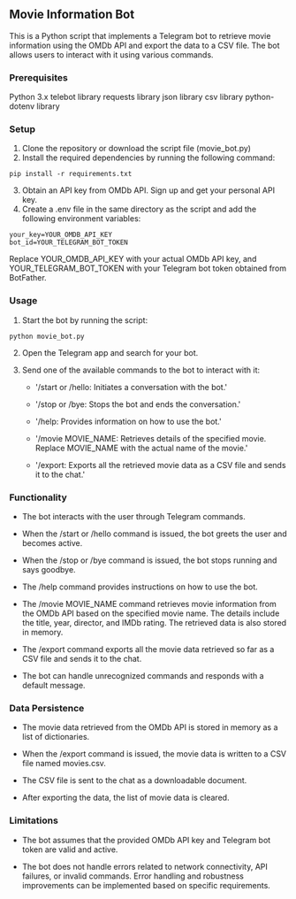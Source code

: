 <h2>Movie Information Bot</h2>
This is a Python script that implements a Telegram bot to retrieve movie information using the OMDb API and export the data to a CSV file. The bot allows users to interact with it using various commands.

<h3>Prerequisites</h3>
Python 3.x
telebot library
requests library
json library
csv library
python-dotenv library

<h3>Setup</h3>

1. Clone the repository or download the script file (movie_bot.py)
2. Install the required dependencies by running the following command:

``` 
pip install -r requirements.txt
```

3. Obtain an API key from OMDb API. Sign up and get your personal API key.
4. Create a .env file in the same directory as the script and add the following environment variables:

```
your_key=YOUR_OMDB_API_KEY
bot_id=YOUR_TELEGRAM_BOT_TOKEN
```
Replace YOUR_OMDB_API_KEY with your actual OMDb API key, and YOUR_TELEGRAM_BOT_TOKEN with your Telegram bot token obtained from BotFather.

<h3>Usage</h3>

1. Start the bot by running the script:

```
python movie_bot.py
```

2. Open the Telegram app and search for your bot.
3. Send one of the available commands to the bot to interact with it:

   - '/start or /hello: Initiates a conversation with the bot.'
   
   - '/stop or /bye: Stops the bot and ends the conversation.'
   
   - '/help: Provides information on how to use the bot.'
   
   - '/movie MOVIE_NAME: Retrieves details of the specified movie. Replace MOVIE_NAME with the actual name of the movie.'
   
   - '/export: Exports all the retrieved movie data as a CSV file and sends it to the chat.'

<h3>Functionality</h3>

   - The bot interacts with the user through Telegram commands.
    
   - When the /start or /hello command is issued, the bot greets the user and becomes active.
   
   - When the /stop or /bye command is issued, the bot stops running and says goodbye.
    
   - The /help command provides instructions on how to use the bot.
    
   - The /movie MOVIE_NAME command retrieves movie information from the OMDb API based on the specified movie name. The details include the title, year, director, and IMDb rating. The retrieved    data is also stored in memory.
    
   - The /export command exports all the movie data retrieved so far as a CSV file and sends it to the chat.
    
   - The bot can handle unrecognized commands and responds with a default message.
   
<h3>Data Persistence</h3>
  
   - The movie data retrieved from the OMDb API is stored in memory as a list of dictionaries.
   
   - When the /export command is issued, the movie data is written to a CSV file named movies.csv.
   
   - The CSV file is sent to the chat as a downloadable document.
   
   - After exporting the data, the list of movie data is cleared.

<h3>Limitations</h3>

   - The bot assumes that the provided OMDb API key and Telegram bot token are valid and active.
   
   - The bot does not handle errors related to network connectivity, API failures, or invalid commands. Error handling and robustness improvements can be implemented based on specific requirements.
